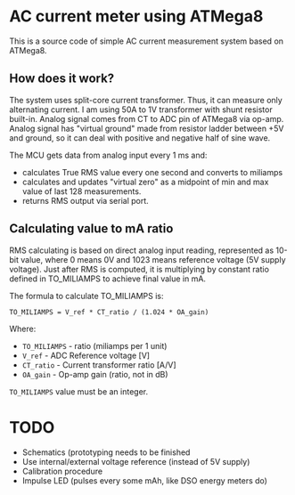 # AC current meter using ATMega8

This is a source code of simple AC current measurement system based on ATMega8. 

## How does it work?

The system uses split-core current transformer. Thus, it can measure only alternating current. I am using 50A to 1V transformer with shunt resistor built-in. 
Analog signal comes from CT to ADC pin of ATMega8 via op-amp. 
Analog signal has "virtual ground" made from resistor ladder between +5V and ground, so it can deal with positive and negative half of sine wave.

The MCU gets data from analog input every 1 ms and:
* calculates True RMS value every one second and converts to miliamps
* calculates and updates "virtual zero" as a midpoint of min and max value of last 128 measurements. 
* returns RMS output via serial port.

## Calculating value to mA ratio

RMS calculating is based on direct analog input reading, represented as 10-bit value, where 0 means 0V and 1023 means reference voltage (5V supply voltage). 
Just after RMS is computed, it is multiplying by constant ratio defined in TO_MILIAMPS to achieve final value in mA. 

The formula to calculate TO_MILIAMPS is:

```
TO_MILIAMPS = V_ref * CT_ratio / (1.024 * OA_gain) 
```

Where:
* `TO_MILIAMPS` - ratio (miliamps per 1 unit)
* `V_ref` - ADC Reference voltage [V]
* `CT_ratio` - Current transformer ratio [A/V]
* `OA_gain` - Op-amp gain (ratio, not in dB)

`TO_MILIAMPS` value must be an integer. 

# TODO

* Schematics (prototyping needs to be finished
* Use internal/external voltage reference (instead of 5V supply)
* Calibration procedure
* Impulse LED (pulses every some mAh, like DSO energy meters do)

